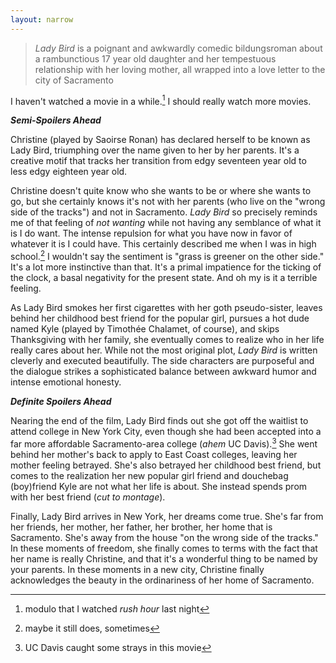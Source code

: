 ```yaml
---
layout: narrow
---
```


> *Lady Bird* is a poignant and awkwardly comedic bildungsroman about a rambunctious 17 year old daughter and her tempestuous relationship with her loving mother, all wrapped into a love letter to the city of Sacramento

I haven't watched a movie in a while.[^1] I should really watch more movies.

**_Semi-Spoilers Ahead_**

Christine (played by Saoirse Ronan) has declared herself to be known as Lady Bird, triumphing over the name given to her by her parents. It's a creative motif that  tracks her transition from edgy seventeen year old to less edgy eighteen year old.

Christine doesn't quite know who she wants to be or where she wants to go, but she certainly knows it's not with her parents (who live on the "wrong side of the tracks") and not in Sacramento. *Lady Bird* so precisely reminds me of that feeling of *not wanting* while not having any semblance of what it is I do want. The intense repulsion for what you have now in favor of whatever it is I could have. This certainly described me when I was in high school.[^2] I wouldn't say the sentiment is "grass is greener on the other side." It's a lot more instinctive than that. It's a primal impatience for the ticking of the clock, a basal negativity for the present state. And oh my is it a terrible feeling.

As Lady Bird smokes her first cigarettes with her goth pseudo-sister, leaves behind her childhood best friend for the popular girl, pursues a hot dude named Kyle (played by Timothée Chalamet, of course), and skips Thanksgiving with her family, she eventually comes to realize who in her life really cares about her. While not the most original plot, *Lady Bird* is written cleverly and executed beautifully. The side characters are purposeful and the dialogue strikes a sophisticated balance between awkward humor and intense emotional honesty.

**_Definite Spoilers Ahead_**

Nearing the end of the film, Lady Bird finds out she got off the waitlist to attend college in New York City, even though she had been accepted into a far more affordable Sacramento-area college (*ahem* UC Davis).[^3] She went behind her mother's back to apply to East Coast colleges, leaving her mother feeling betrayed. She's also betrayed her childhood best friend, but comes to the realization her new popular girl friend and douchebag (boy)friend Kyle are not what her life is about. She instead spends prom with her best friend (*cut to montage*).

Finally, Lady Bird arrives in New York, her dreams come true. She's far from her friends, her mother, her father, her brother, her home that is Sacramento. She's away from the house "on the wrong side of the tracks." In these moments of freedom, she finally comes to terms with the fact that her name is really Christine, and that it's a wonderful thing to be named by your parents. In these moments in a new city, Christine finally acknowledges the beauty in the ordinariness of her home of Sacramento.

[^1]: modulo that I watched *rush hour* last night

[^2]: maybe it still does, sometimes

[^3]: UC Davis caught some strays in this movie
